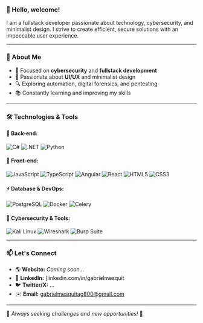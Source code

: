 ### 👋 Hello, welcome!

I am a fullstack developer passionate about technology, cybersecurity, and minimalist design. I strive to create efficient, secure solutions with an impeccable user experience.

---

### 🚀 About Me
- 🎯 Focused on **cybersecurity** and **fullstack development**
- 🎨 Passionate about **UI/UX** and minimalist design
- 🔍 Exploring automation, digital forensics, and pentesting
- 📚 Constantly learning and improving my skills

---

### 🛠️ Technologies & Tools

#### 🔹 **Back-end:**
![C#](https://img.shields.io/badge/-CSharp-239120?style=flat&logo=csharp&logoColor=white)
![.NET](https://img.shields.io/badge/-.NET-512BD4?style=flat&logo=dotnet&logoColor=white)
![Python](https://img.shields.io/badge/-Python-3776AB?style=flat&logo=python&logoColor=white)

#### 🔸 **Front-end:**
![JavaScript](https://img.shields.io/badge/-JavaScript-F7DF1E?style=flat&logo=javascript&logoColor=black)
![TypeScript](https://img.shields.io/badge/-TypeScript-3178C6?style=flat&logo=typescript&logoColor=white)
![Angular](https://img.shields.io/badge/-Angular-DD0031?style=flat&logo=angular&logoColor=white)
![React](https://img.shields.io/badge/-React-61DAFB?style=flat&logo=react&logoColor=black)
![HTML5](https://img.shields.io/badge/-HTML5-E34F26?style=flat&logo=html5&logoColor=white)
![CSS3](https://img.shields.io/badge/-CSS3-1572B6?style=flat&logo=css3&logoColor=white)

#### ⚡ **Database & DevOps:**
![PostgreSQL](https://img.shields.io/badge/-PostgreSQL-336791?style=flat&logo=postgresql&logoColor=white)
![Docker](https://img.shields.io/badge/-Docker-2496ED?style=flat&logo=docker&logoColor=white)
![Celery](https://img.shields.io/badge/-Celery-37814A?style=flat&logo=celery&logoColor=white)

#### 🔐 **Cybersecurity & Tools:**
![Kali Linux](https://img.shields.io/badge/-Kali_Linux-557C94?style=flat&logo=kalilinux&logoColor=white)
![Wireshark](https://img.shields.io/badge/-Wireshark-1679A7?style=flat&logo=wireshark&logoColor=white)
![Burp Suite](https://img.shields.io/badge/-Burp_Suite-FF7A00?style=flat&logo=burpsuite&logoColor=white)

---

### 📫 Let's Connect
- 🌎 **Website:** *Coming soon...*
- 💼 **LinkedIn:** [linkedin.com/in/gabrielmesquit
- 🐦 **Twitter/X:** ...
- ✉️ **Email:** gabrielmesquitag800@gmail.com

---

📌 *Always seeking challenges and new opportunities!* 🚀

